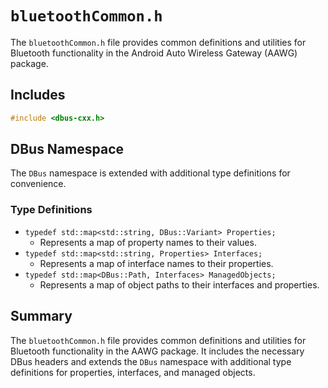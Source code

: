 # `bluetoothCommon.h`

The `bluetoothCommon.h` file provides common definitions and utilities for Bluetooth functionality in the Android Auto Wireless Gateway (AAWG) package.

## Includes

```cpp
#include <dbus-cxx.h>
```

## DBus Namespace

The `DBus` namespace is extended with additional type definitions for convenience.

### Type Definitions

- `typedef std::map<std::string, DBus::Variant> Properties;`
  - Represents a map of property names to their values.
- `typedef std::map<std::string, Properties> Interfaces;`
  - Represents a map of interface names to their properties.
- `typedef std::map<DBus::Path, Interfaces> ManagedObjects;`
  - Represents a map of object paths to their interfaces and properties.

## Summary

The `bluetoothCommon.h` file provides common definitions and utilities for Bluetooth functionality in the AAWG package. It includes the necessary DBus headers and extends the `DBus` namespace with additional type definitions for properties, interfaces, and managed objects.
